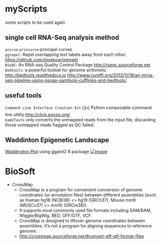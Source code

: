 # myScripts
some scripts to be used again
## single cell RNA-Seq analysis method
`pcurve` `princurve`:principal curves  
`ggrepel`: Repel overlapping text labels away from each other. https://github.com/slowkow/ggrepel    
`RSeQC`: An RNA-seq Quality Control Package http://rseqc.sourceforge.net    
`bedtools`: a powerful toolset for genome arithmetic  http://bedtools.readthedocs.io http://www.cureffi.org/2013/11/18/an-mrna-seq-pipeline-using-gsnap-samtools-cufflinks-and-bedtools/    

## useful tools
`Command Line Interface Creation Kit` [:thumbsup:] Python composable command line utility http://click.pocoo.org/  
`bam2fastx` only converts the unmapped reads from the input file, discarding those unmapped reads flagged as QC failed.
## Waddinton Epigenetic Landscape 
[Waddington Plot](/waddingtonPlot.R) using ggplot2 R package
[![image](https://raw.githubusercontent.com/lizc07/myScripts/master/images/waddington.toy.png)](/waddingtonPlot.R)

# BioSoft
- CrossMap  
  * CrossMap is a program for convenient conversion of genome coordinates (or annotation files) between different assemblies (such as Human hg18 (NCBI36) <> hg19 (GRCh37), Mouse mm9 (MGSCv37) <> mm10 (GRCm38)).  
  * It supports most commonly used file formats including SAM/BAM, Wiggle/BigWig, BED, GFF/GTF, VCF.  
  * CrossMap is designed to liftover genome coordinates between assemblies. It’s not a program for aligning sequences to reference genome. 
  * http://crossmap.sourceforge.net/#convert-gff-gtf-format-files
